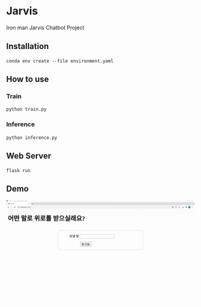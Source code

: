 # Jarvis
Iron man Jarvis Chatbot Project

## Installation
```
conda env create --file environment.yaml
```
## How to use
### Train
```
python train.py
```
### Inference
```
python inference.py
```
## Web Server
```
flask run
```
## Demo

![](https://github.com/lsh3163/Jarvis/blob/main/video.gif?raw=true)
